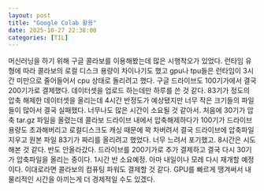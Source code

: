 ```yaml
---
layout: post
title: "Google Colab 활용"
date: 2025-10-27 22:38:00
categories: [TIL]
---
```


머신러닝을 하기 위해 구글 콜라보를 이용해봤는데 많은 시행착오가 있었다. 
런타임 유형에 따라 콜라보의 로컬 디스크 용량이 차이나기도 했고
gpu나 tpu들은 런타임이 3시간 미만으로 줄어들어서 cpu 상태로 돌리려고 했다.
구글 드라이브도 100기가에서 결국 200기가로 결제했다.
데이터셋을 업로드 하는데만 하루를 쓴 것 같다.
83기가 정도의 압축 해제한 데이터셋을 올리는데 4시간 반정도가 예상됐지만
너무 작은 크기들의 파일들이 많아서 결국 실패했다. 너무나도 많은 시간이 소요될 것 같아서.
처음에 30기가 압축 tar.gz 파일을 올렸는데 콜라보 드라이브 내에서 압축해제하다가 100기가 드라이브 용량도 초과해버리고
로컬디스크도 캐싱 때문에 꽉 차버려서 결국 드라이브에 압축파일 지우고 원본 파일 83기가 짜리를 올리려고 했었다. 너무 느려서 포기했고. 8시간은 시도해본 것 같다. 반도 안올라갔다.
드라이브를 200기가로 추가 결제하고 결국 다시 30기가 압축파일을 올리는 중이다. 1시간 반 소요예정.
아마 내일이나 모레 다시 재개할 예정이다. 이대로라면 콜라보의 컴퓨팅 파워도 결제할 것 같다. GPU를 빠르게 땡겨써서 내 물리적인 시간을 아끼는게 더 경제적일 수도 있겠다.
